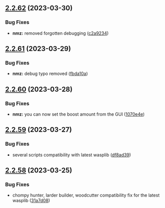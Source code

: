 ## [2.2.62](https://github.com/Torwent/wasp-free/compare/v2.2.61...v2.2.62) (2023-03-30)


### Bug Fixes

* **nmz:** removed forgotten debugging ([c2a9234](https://github.com/Torwent/wasp-free/commit/c2a9234b590acdb02294898b2036d8f203e1326b))



## [2.2.61](https://github.com/Torwent/wasp-free/compare/v2.2.60...v2.2.61) (2023-03-29)


### Bug Fixes

* **nmz:** debug typo removed ([fbda10a](https://github.com/Torwent/wasp-free/commit/fbda10a18c0540da52de0c75adb656f1ed2b61e0))



## [2.2.60](https://github.com/Torwent/wasp-free/compare/v2.2.59...v2.2.60) (2023-03-28)


### Bug Fixes

* **nmz:** you can now set the boost amount from the GUI ([1070e4e](https://github.com/Torwent/wasp-free/commit/1070e4e7f753e61aa9c6ecb7976238f16fe270c8))



## [2.2.59](https://github.com/Torwent/wasp-free/compare/v2.2.58...v2.2.59) (2023-03-27)


### Bug Fixes

* several scripts compatibility with latest wasplib ([df8ad39](https://github.com/Torwent/wasp-free/commit/df8ad39d40a85a7492532c1146ba7ea6eec02ede))



## [2.2.58](https://github.com/Torwent/wasp-free/compare/v2.2.57...v2.2.58) (2023-03-25)


### Bug Fixes

* chompy hunter, larder builder, woodcutter compatibility fix for the latest wasplib ([31a7d08](https://github.com/Torwent/wasp-free/commit/31a7d0871872f3d221def486b061da6727d0fe21))



